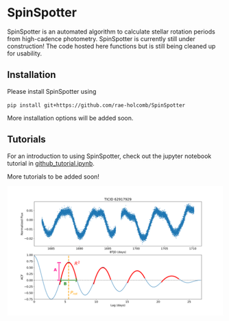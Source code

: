 # SpinSpotter
SpinSpotter is an automated algorithm to calculate stellar rotation periods from high-cadence photometry.
SpinSpotter is currently still under construction! The code hosted here functions but is still being cleaned up for usability.


## Installation
Please install SpinSpotter using

`pip install git+https://github.com/rae-holcomb/SpinSpotter`

More installation options will be added soon.


## Tutorials
For an introduction to using SpinSpotter, check out the jupyter notebook tutorial in [github_tutorial.ipynb](./github_tutorial.ipynb).

More tutorials to be added soon!

![This is an image](/./images/acf_param_plot.png)
